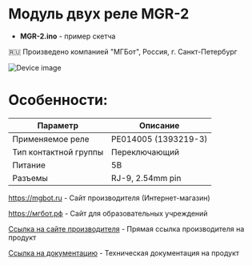 # Модуль двух реле MGR-2   

- **MGR-2.ino** - пример скетча

🇷🇺 Произведено компанией "МГБот", Россия, г. Санкт-Петербург

![Device image](https://books.mgbot.ru/images/MGR-2.PNG)

# Особенности:

| Параметр    | Описание |
| ----------- | -----------|
| Применяемое реле   | PE014005 (1393219-3)|
| Тип контактной группы        | Переключающий|
| Питание     | 5В|
| Разъемы     | RJ-9, 2.54mm pin|

https://mgbot.ru  - Сайт производителя (Интернет-магазин)

https://мгбот.рф  - Сайт для образовательных учреждений

[Ссылка на сайте производителя](https://mgbot.ru/catalog/moduli/modul_dvukh_rele_mgr_2_s_razemom_rj_9_/) - Прямая ссылка производителя на продукт

[Ссылка на документацию](https://books.mgbot.ru/devices/MGR-2.pdf) - Техническая документация на продукт